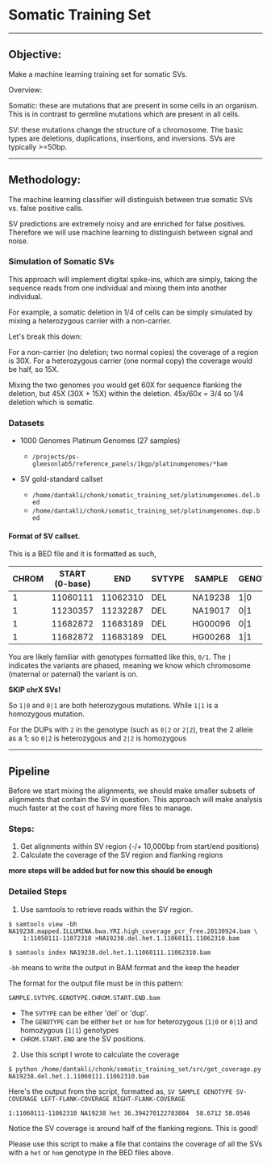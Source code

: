 # Somatic Training Set
----------------------

## Objective:

Make a machine learning training set for somatic SVs. 

Overview:

Somatic: these are mutations that are present in some cells in an organism. This is in contrast to germline mutations which are present in all cells.

SV: these mutations change the structure of a chromosome. The basic types are deletions, duplications, insertions, and inversions. SVs are typically >=50bp.

-----------------

## Methodology:

The machine learning classifier will distinguish between true somatic SVs vs. false positive calls. 

SV predictions are extremely noisy and are enriched for false positives. Therefore we will use machine learning to distinguish between signal and noise. 

### Simulation of Somatic SVs

This approach will implement digital spike-ins, which are simply, taking the sequence reads from one individual and mixing them into another individual. 

For example, a somatic deletion in 1/4 of cells can be simply simulated by mixing a heterozygous carrier with a non-carrier.

Let's break this down:

For a non-carrier (no deletion; two normal copies) the coverage of a region is 30X. For a heterozygous carrier (one normal copy) the coverage would be half, so 15X. 

Mixing the two genomes you would get 60X for sequence flanking the deletion, but 45X (30X + 15X) within the deletion. 45x/60x = 3/4 so 1/4 deletion which is somatic. 

### Datasets

* 1000 Genomes Platinum Genomes (27 samples)
  * `/projects/ps-gleesonlab5/reference_panels/1kgp/platinumgenomes/*bam`

* SV gold-standard callset
  * `/home/dantakli/chonk/somatic_training_set/platinumgenomes.del.bed`
  * `/home/dantakli/chonk/somatic_training_set/platinumgenomes.dup.bed`

#### Format of SV callset.

This is a BED file and it is formatted as such,

| CHROM | START (0-base) | END | SVTYPE | SAMPLE | GENOTYPE |
| ----- | -------------- | --- | ------ | ------ | -------- |
| 1     |  11060111      |  11062310 | DEL | NA19238 | 1\|0 |
| 1     |  11230357      |  11232287 | DEL | NA19017 | 0\|1 |
| 1     |  11682872      |  11683189 | DEL | HG00096 | 0\|1 |
| 1     |  11682872      |  11683189 | DEL | HG00268 | 1\|1 |

You are likely familiar with genotypes formatted like this, `0/1`. The `|` indicates the variants are phased, meaning we know which chromosome (maternal or paternal) the variant is on. 

**SKIP chrX SVs!**

So `1|0` and `0|1` are both heterozygous mutations. While `1|1` is a homozygous mutation.

For the DUPs with `2` in the genotype (such as `0|2` or `2|2`), treat the 2 allele as a 1; so `0|2` is heterozygous and `2|2` is homozygous

--------------------------------

## Pipeline

Before we start mixing the alignments, we should make smaller subsets of alignments that contain the SV in question. This approach will make analysis much faster at the cost of having more files to manage. 

### Steps:

1. Get alignments within SV region (-/+ 10,000bp from start/end positions)
2. Calculate the coverage of the SV region and flanking regions

**more steps will be added but for now this should be enough**

### Detailed Steps

1. Use samtools to retrieve reads within the SV region.

```
$ samtools view -bh NA19238.mapped.ILLUMINA.bwa.YRI.high_coverage_pcr_free.20130924.bam \
	1:11050111-11072310 >NA19238.del.het.1.11060111.11062310.bam 

$ samtools index NA19238.del.het.1.11060111.11062310.bam
```
`-bh` means to write the output in BAM format and the keep the header

The format for the output file must be in this pattern:

`SAMPLE.SVTYPE.GENOTYPE.CHROM.START.END.bam`

  * The `SVTYPE` can be either 'del' or 'dup'.
  * The `GENOTYPE` can be either `het` or `hom` for heterozygous (`1|0` or `0|1`) and homozygous (`1|1`) genotypes
  * `CHROM.START.END` are the SV positions.

2. Use this script I wrote to calculate the coverage

```
$ python /home/dantakli/chonk/somatic_training_set/src/get_coverage.py NA19238.del.het.1.11060111.11062310.bam
```

Here's the output from the script, formatted as, `SV SAMPLE GENOTYPE SV-COVERAGE LEFT-FLANK-COVERAGE RIGHT-FLANK-COVERAGE`
```
1:11060111-11062310	NA19238	het	36.394270122783084	58.6712	58.0546
```

Notice the SV coverage is around half of the flanking regions. This is good! 

Please use this script to make a file that contains the coverage of all the SVs with a `het` or `hom` genotype in the BED files above. 
